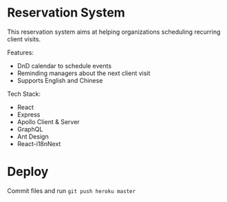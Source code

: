 # Reservation System

This reservation system aims at helping organizations scheduling recurring client visits. 

Features:
- DnD calendar to schedule events
- Reminding managers about the next client visit
- Supports English and Chinese

Tech Stack:
- React
- Express
- Apollo Client & Server
- GraphQL
- Ant Design
- React-i18nNext

# Deploy
Commit files and run `git push heroku master`
